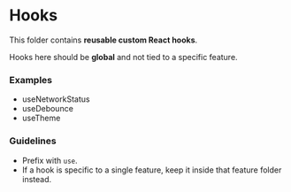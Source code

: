 # Hooks

This folder contains **reusable custom React hooks**.

Hooks here should be **global** and not tied to a specific feature.

### Examples

- useNetworkStatus
- useDebounce
- useTheme

### Guidelines

- Prefix with `use`.
- If a hook is specific to a single feature, keep it inside that feature folder instead.
